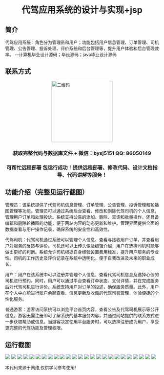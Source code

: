 <p><h1 align="center">代驾应用系统的设计与实现+jsp</h1></p>

## 简介
代驾应用系统：角色分为管理员和用户；功能包括用户信息管理、订单管理、司机管理、公告管理、投诉处理、评价系统和后台管理等，提升用户体验和后台管理效率。    --计算机毕业设计源码；毕设源码；java毕业设计源码


## 联系方式
<img src="https://bs-1329754181.cos.ap-shanghai.myqcloud.com/wx.jpg" alt="二维码" style="display: block; margin: 0 auto;" width="200px">
<p><h3 align="center">获取完整代码与数据库文件 + 微信：bysj5151 QQ: 86050149</h3></p>
<p><h3 align="center">可帮忙远程部署 包运行成功！提供远程部署、修改代码、设计文档指导、代码讲解等服务！</h3></p>

## 功能介绍（完整见运行截图）
管理员：该系统提供了代驾司机信息管理、订单管理、公告管理、投诉管理和轮播图管理等功能。管理员可以通过系统后台查看、修改和删除代驾司机的个人信息，管理用户订单和处理投诉。系统支持公告的添加、删除、查询和批量操作，还具备编辑和删除轮播图的功能，便于网站内容的动态更新和维护。管理界面提供全面的数据查看与用户操作记录，确保系统的安全性和高效性。

代驾司机：代驾司机通过系统可以管理个人信息、查看与接收用户订单，并查看用户对服务的反馈与评价。司机还可以上传头像及编辑介绍，用户在选择司机时能够做出更好的判断。系统允许司机根据自身经验设置费用标准，提升用户服务的专业性。司机的工作历史及评价记录在系统中透明化，便于自我改进及未来的职业成长。

用户：用户在该系统中可以注册并管理个人信息，查看代驾司机信息及选择心仪的司机进行预约。同时，用户可以通过平台查看订单状态、支付详情，并在完成服务后对代驾司机进行评价。系统支持用户对订单的投述，确保服务质量。此外，用户在个人中心能进行账户余额查看、信息更新及收藏的代驾司机管理，体验便捷的个性化服务。

普通游客：游客访问系统可以浏览平台首页内容，查看公告及代驾司机展示等公开信息。游客无需注册即可了解系统的基本服务内容，并通过网站提供的联系方式进一步获取帮助或信息。当游客决定使用平台服务时，可以选择注册成为用户，享受更完整的代驾功能及管理权限。


## 运行截图
![](https://bs-1329754181.cos.ap-shanghai.myqcloud.com/ssm/DaiJiaYingYongXiTongJsp/img/001.jpg)
![](https://bs-1329754181.cos.ap-shanghai.myqcloud.com/ssm/DaiJiaYingYongXiTongJsp/img/002.jpg)
![](https://bs-1329754181.cos.ap-shanghai.myqcloud.com/ssm/DaiJiaYingYongXiTongJsp/img/003.jpg)
![](https://bs-1329754181.cos.ap-shanghai.myqcloud.com/ssm/DaiJiaYingYongXiTongJsp/img/004.jpg)
![](https://bs-1329754181.cos.ap-shanghai.myqcloud.com/ssm/DaiJiaYingYongXiTongJsp/img/005.jpg)
![](https://bs-1329754181.cos.ap-shanghai.myqcloud.com/ssm/DaiJiaYingYongXiTongJsp/img/006.jpg)
![](https://bs-1329754181.cos.ap-shanghai.myqcloud.com/ssm/DaiJiaYingYongXiTongJsp/img/007.jpg)
![](https://bs-1329754181.cos.ap-shanghai.myqcloud.com/ssm/DaiJiaYingYongXiTongJsp/img/008.jpg)
![](https://bs-1329754181.cos.ap-shanghai.myqcloud.com/ssm/DaiJiaYingYongXiTongJsp/img/009.jpg)
![](https://bs-1329754181.cos.ap-shanghai.myqcloud.com/ssm/DaiJiaYingYongXiTongJsp/img/010.jpg)
![](https://bs-1329754181.cos.ap-shanghai.myqcloud.com/ssm/DaiJiaYingYongXiTongJsp/img/011.jpg)
![](https://bs-1329754181.cos.ap-shanghai.myqcloud.com/ssm/DaiJiaYingYongXiTongJsp/img/012.jpg)
![](https://bs-1329754181.cos.ap-shanghai.myqcloud.com/ssm/DaiJiaYingYongXiTongJsp/img/013.jpg)
![](https://bs-1329754181.cos.ap-shanghai.myqcloud.com/ssm/DaiJiaYingYongXiTongJsp/img/014.jpg)
![](https://bs-1329754181.cos.ap-shanghai.myqcloud.com/ssm/DaiJiaYingYongXiTongJsp/img/015.jpg)
![](https://bs-1329754181.cos.ap-shanghai.myqcloud.com/ssm/DaiJiaYingYongXiTongJsp/img/016.jpg)
![](https://bs-1329754181.cos.ap-shanghai.myqcloud.com/ssm/DaiJiaYingYongXiTongJsp/img/017.jpg)
![](https://bs-1329754181.cos.ap-shanghai.myqcloud.com/ssm/DaiJiaYingYongXiTongJsp/img/018.jpg)
![](https://bs-1329754181.cos.ap-shanghai.myqcloud.com/ssm/DaiJiaYingYongXiTongJsp/img/019.jpg)
![](https://bs-1329754181.cos.ap-shanghai.myqcloud.com/ssm/DaiJiaYingYongXiTongJsp/img/020.jpg)
![](https://bs-1329754181.cos.ap-shanghai.myqcloud.com/ssm/DaiJiaYingYongXiTongJsp/img/021.jpg)
![](https://bs-1329754181.cos.ap-shanghai.myqcloud.com/ssm/DaiJiaYingYongXiTongJsp/img/022.jpg)
![](https://bs-1329754181.cos.ap-shanghai.myqcloud.com/ssm/DaiJiaYingYongXiTongJsp/img/023.jpg)
![](https://bs-1329754181.cos.ap-shanghai.myqcloud.com/ssm/DaiJiaYingYongXiTongJsp/img/024.jpg)
![](https://bs-1329754181.cos.ap-shanghai.myqcloud.com/ssm/DaiJiaYingYongXiTongJsp/img/025.jpg)

<p>本代码来源于网络,仅供学习参考使用!</p>
